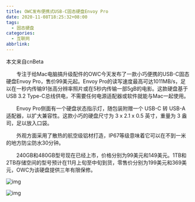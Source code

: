 ```yaml
---
title: OWC发布便携式USB-C固态硬盘Envoy Pro
date: 2020-11-08T18:25:32+08:00
tags:
  - 固态硬盘
categories:
  - 互联网
abbrlink:
---
```


本文来自cnBeta

　　专注于给Mac电脑搞升级配件的OWC今天发布了一款小巧便携的USB-C固态硬盘Envoy Pro，售价99美元起。Envoy Pro的读写速度最高可达1011MB/s，足以在一秒内传输91张高分辨率照片或在5秒内传输一部5gB的电影。这款硬盘基于USB 3.2 Type-C总线供电，不需要任何电源适配器或软件就能与Mac一起使用。

　　Envoy Pro侧面有一个硬盘状态指示灯，随包装附赠一个 USB-C 转 USB-A 适配器，以扩大兼容性。这款小巧的硬盘尺寸为 3 x 2.1 x 0.5 英寸，重量为 3 盎司，足以放入口袋。

　　外观方面采用了散热的航空级铝材打造，IP67等级意味着它可以在不到一米的地方防尘防水30分钟。

　　240GB和480GB型号现在已经上市，价格分别为99美元和149美元。1TB和2TB存储空间的型号预计在11月上旬至中旬到货，零售价分别为199美元和369美元，OWC为该硬盘提供三年有限保修。

![img](https://cdn.jsdelivr.net/gh/yakeing/Documentation@main/Hexo/images/e726-kcaeqzy2390488.jpg)

![img](https://cdn.jsdelivr.net/gh/yakeing/Documentation@main/Hexo/images/66e7-kcaeqzy2390495.jpg)